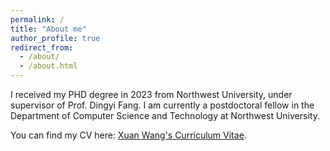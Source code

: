 ```yaml
---
permalink: /
title: "About me"
author_profile: true
redirect_from: 
  - /about/
  - /about.html
---
```


I received my PHD degree in 2023 from Northwest University, under supervisor of Prof. Dingyi Fang. I am currently a postdoctoral fellow in the Department of Computer Science and Technology at Northwest University. 

You can find my CV here: [Xuan Wang's Curriculum Vitae](../assets/XueSun_CV.pdf).
